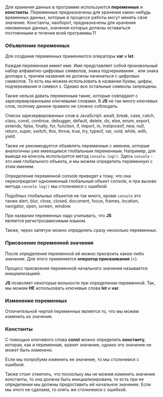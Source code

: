 Для хранения данных в программе используются **переменные** и **константы**. Переменные предназначены для хранения каких-нибудь временных данных, которые в процессе работы могут менять свое значение. Константы, наоборот, предназначены для хранения неизменных данных, значения которых должны оставаться постоянными в течении всей программы.11
### Объявление переменных
Для создания переменных применяются операторы **var** и **let**.

Каждая переменная имеет имя. Имя представляет собой произвольный набор алфавитно-цифровых символов, знака подчеркивания ```_``` или знака доллара ```$```, причем названия не должны начинаться с цифровых символов. То есть мы можем использовать в названии буквы, цифры, подчеркивания и символ ```$```. Однако все остальные символы запрещены.

Также нельзя давать переменным такие, которые совпадают с зарезервированными ключевыми словами. В **JS** не так много ключевых слов, поэтому данное правило не сложно соблюдать.

Список зарезервированных слов в JavaScript: await, break, case, catch, class, const, continue, debugger, default, delete, do, else, enum, export, extends, false, finally, for, function, if, import, in, instanceof, new, null, return, super, switch, this, throw, true, try, typeof, var, void, while, with, yield.

Также не рекомендуется объявлять переменные с именем, которые аналогичны уже имеющимся глобальным переменным. Например, для вывода на консоль используется метод ```console.log()```. Здесь ```console``` - это имя глобального объекта, и мы можем определить переменную с этим именем.

Определение переменной console приведет к тому, что она переопределит одноименный глобальный объект console, и при вызове метода ```console.log()``` мы столкнемся с ошибкой.

Подобных глобальных объектов не так много, кроме ```console``` это также alert, blur, close, closed, document, focus, frames, location, navigator, open, screen, window.

При названии переменных надо учитывать, что **JS** является регистрозависимым языком.

Также, через запятую можно определить сразу несколько переменных.
### Присвоение переменной значения
После определения переменной ей можно присвоить какое-либо значение. Для этого применяется **оператор присваивания** (=).

Процесс присвоения переменной начального значения называется инициализацией.

**JS** позволяет некоторые вольности при определении переменной. Так, мы можем **НЕ** использовать ключевые слова **let** и **var**.
### Изменение переменных
Отличительной чертой переменных является то, что мы можем изменить их значение.
### Константы
С помощью ключевого слова **const** можно определить **константу**, которая, как и переменная, хранит значение, однако это значение не может быть изменено.

Если мы попробуем изменить ее значение, то мы столкнемся с ошибкой.

Также стоит отметить, что поскольку мы не можем изменить значение константы, то она должна быть инициализирована, то есть при ее определении мы должны предоставить ей начальное значение. Если мы этого не сделаем, то опять же столкнемся с ошибкой.